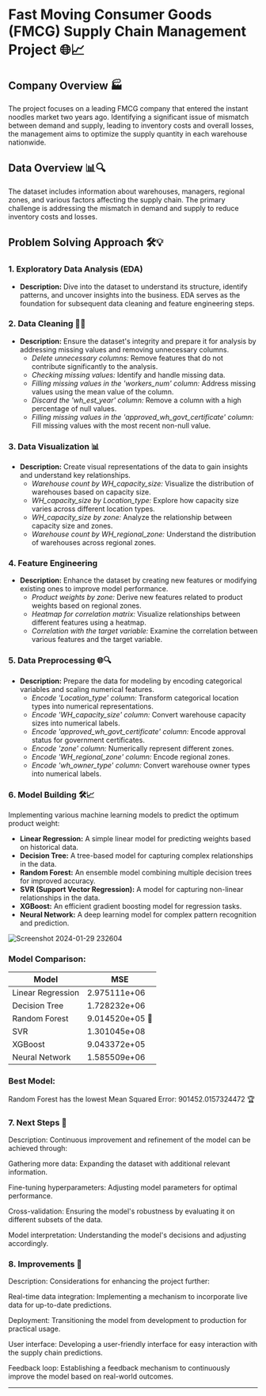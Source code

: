 # Fast Moving Consumer Goods (FMCG) Supply Chain Management Project 🌐📈

## Company Overview 🏭
The project focuses on a leading FMCG company that entered the instant noodles market two years ago. Identifying a significant issue of mismatch between demand and supply, leading to inventory costs and overall losses, the management aims to optimize the supply quantity in each warehouse nationwide.

## Data Overview 📊🔍
The dataset includes information about warehouses, managers, regional zones, and various factors affecting the supply chain. The primary challenge is addressing the mismatch in demand and supply to reduce inventory costs and losses.

## Problem Solving Approach 🛠️💡

### 1. Exploratory Data Analysis (EDA)
- **Description:** Dive into the dataset to understand its structure, identify patterns, and uncover insights into the business. EDA serves as the foundation for subsequent data cleaning and feature engineering steps.

### 2. Data Cleaning 🧹🔧
- **Description:** Ensure the dataset's integrity and prepare it for analysis by addressing missing values and removing unnecessary columns.
   - *Delete unnecessary columns:* Remove features that do not contribute significantly to the analysis.
   - *Checking missing values:* Identify and handle missing data.
   - *Filling missing values in the 'workers_num' column:* Address missing values using the mean value of the column.
   - *Discard the 'wh_est_year' column:* Remove a column with a high percentage of null values.
   - *Filling missing values in the 'approved_wh_govt_certificate' column:* Fill missing values with the most recent non-null value.

### 3. Data Visualization 📊
- **Description:** Create visual representations of the data to gain insights and understand key relationships.
   - *Warehouse count by WH_capacity_size:* Visualize the distribution of warehouses based on capacity size.
   - *WH_capacity_size by Location_type:* Explore how capacity size varies across different location types.
   - *WH_capacity_size by zone:* Analyze the relationship between capacity size and zones.
   - *Warehouse count by WH_regional_zone:* Understand the distribution of warehouses across regional zones.

### 4. Feature Engineering
- **Description:** Enhance the dataset by creating new features or modifying existing ones to improve model performance.
   - *Product weights by zone:* Derive new features related to product weights based on regional zones.
   - *Heatmap for correlation matrix:* Visualize relationships between different features using a heatmap.
   - *Correlation with the target variable:* Examine the correlation between various features and the target variable.

### 5. Data Preprocessing 🌐🔍
- **Description:** Prepare the data for modeling by encoding categorical variables and scaling numerical features.
   - *Encode 'Location_type' column:* Transform categorical location types into numerical representations.
   - *Encode 'WH_capacity_size' column:* Convert warehouse capacity sizes into numerical labels.
   - *Encode 'approved_wh_govt_certificate' column:* Encode approval status for government certificates.
   - *Encode 'zone' column:* Numerically represent different zones.
   - *Encode 'WH_regional_zone' column:* Encode regional zones.
   - *Encode 'wh_owner_type' column:* Convert warehouse owner types into numerical labels.

### 6. Model Building 🛠️📈
Implementing various machine learning models to predict the optimum product weight:

- **Linear Regression:** A simple linear model for predicting weights based on historical data.
- **Decision Tree:** A tree-based model for capturing complex relationships in the data.
- **Random Forest:** An ensemble model combining multiple decision trees for improved accuracy.
- **SVR (Support Vector Regression):** A model for capturing non-linear relationships in the data.
- **XGBoost:** An efficient gradient boosting model for regression tasks.
- **Neural Network:** A deep learning model for complex pattern recognition and prediction.

![Screenshot 2024-01-29 232604](https://github.com/anurashikvk/FMCG-Supply-Chain-Optimization-Project/assets/134492695/4819daa6-61b7-4d46-997c-91818df14e38)


### Model Comparison:

| Model            | MSE               |
|------------------|-------------------|
| Linear Regression| 2.975111e+06      |
| Decision Tree    | 1.728232e+06      |
| Random Forest    | 9.014520e+05 🌟  |
| SVR              | 1.301045e+08      |
| XGBoost          | 9.043372e+05      |
| Neural Network   | 1.585509e+06      |

### Best Model:

Random Forest has the lowest Mean Squared Error: 901452.0157324472 🏆

### 7. Next Steps 🚀
Description: Continuous improvement and refinement of the model can be achieved through:

Gathering more data: Expanding the dataset with additional relevant information.

Fine-tuning hyperparameters: Adjusting model parameters for optimal performance.

Cross-validation: Ensuring the model's robustness by evaluating it on different subsets of the data.

Model interpretation: Understanding the model's decisions and adjusting accordingly.

### 8. Improvements 🌱
Description: Considerations for enhancing the project further:

Real-time data integration: Implementing a mechanism to incorporate live data for up-to-date predictions.

Deployment: Transitioning the model from development to production for practical usage.

User interface: Developing a user-friendly interface for easy interaction with the supply chain predictions.

Feedback loop: Establishing a feedback mechanism to continuously improve the model based on real-world outcomes.

---
